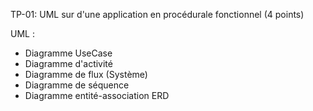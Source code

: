 TP-01: UML sur d'une application en procédurale fonctionnel (4 points)

UML :
- Diagramme UseCase
- Diagramme d'activité
- Diagramme de flux (Système)
- Diagramme de séquence
- Diagramme entité-association ERD
